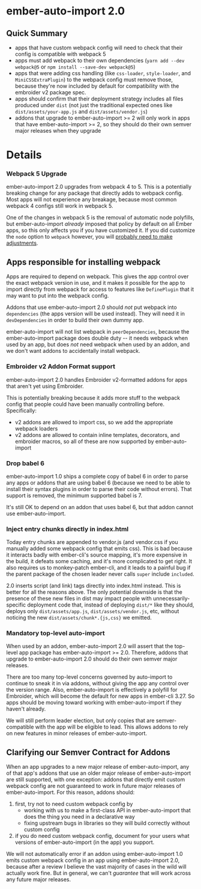 # ember-auto-import 2.0

## Quick Summary

- apps that have custom webpack config will need to check that their config is compatible with webpack 5
- apps must add webpack to their own dependencies (`yarn add --dev webpack@5` or `npm install --save-dev webpack@5`)
- apps that were adding css handling (like `css-loader`, `style-loader`, and `MiniCSSExtraPlugin`) to the webpack config must remove those, because they're now included by default for compatibility with the embroider v2 package spec.
- apps should confirm that their deployment strategy includes all files produced under `dist` (not just the traditional expected ones like `dist/assets/your-app.js` and `dist/assets/vendor.js`)
- addons that upgrade to ember-auto-import >= 2 will only work in apps that have ember-auto-import >= 2, so they should do their own semver major releases when they upgrade

# Details

### Webpack 5 Upgrade

ember-auto-import 2.0 upgrades from webpack 4 to 5. This is a potentially breaking change for any package that directly adds to webpack config. Most apps will not experience any breakage, because most common webpack 4 configs still work in webpack 5.

One of the changes in webpack 5 is the removal of automatic node polyfills, but ember-auto-import _already_ imposed that policy by default on all Ember apps, so this only affects you if you have customized it. If you did customize the `node` option to `webpack` however, you will [probably need to make adjustments](https://gist.github.com/ef4/d2cf5672a93cf241fd47c020b9b3066a).

## Apps responsible for installing webpack

Apps are required to depend on webpack. This gives the app control over the exact webpack version in use, and it makes it possible for the app to import directly from webpack for access to features like `DefinePlugin` that it may want to put into the webpack config.

Addons that use ember-auto-import 2.0 should *not* put webpack into `dependencies` (the apps version will be used instead). They will need it in `devDependencies` in order to build their own dummy app.

ember-auto-import will not list webpack in `peerDependencies`, because the ember-auto-import package does double duty -- it needs webpack when used by an app, but does *not* need webpack when used by an addon, and we don't want addons to accidentally install webpack. 

### Embroider v2 Addon Format support

ember-auto-import 2.0 handles Embroider v2-formatted addons for apps that aren't yet using Embroider.

This is potentially breaking because it adds more stuff to the webpack config that people could have been manually controlling before. Specifically:

- v2 addons are allowed to import css, so we add the appropriate webpack loaders
- v2 addons are allowed to contain inline templates, decorators, and embroider macros, so all of these are now supported by ember-auto-import

### Drop babel 6

ember-auto-import 1.0 ships a complete copy of babel 6 in order to parse any apps or addons that are using babel 6 (because we need to be able to install their syntax plugins in order to parse their code without errors). That support is removed, the minimum supported babel is 7.

It's still OK to depend on an addon that uses babel 6, but that addon cannot use ember-auto-import.

### Inject entry chunks directly in index.html

Today entry chunks are appended to vendor.js (and vendor.css if you manually added some webpack config that emits css). This is bad because it interacts badly with ember-cli's source mapping, it's more expensive in the build, it defeats some caching, and it's more complicated to get right. It also requires us to monkey-patch ember-cli, and it leads to a painful bug if the parent package of the chosen leader never calls `super` include `included`.

2.0 inserts script (and link) tags directly into index.html instead. This is better for all the reasons above. The only potential downside is that the presence of these new files in dist may impact people with unnecessarily-specific deployment code that, instead of deploying `dist/*` like they should, deploys only `dist/assets/app.js`, `dist/assets/vendor.js`, etc, without noticing the new `dist/assets/chunk*.{js,css}` we emitted.

### Mandatory top-level auto-import

When used by an addon, ember-auto-import 2.0 will assert that the top-level app package has ember-auto-import >= 2.0. Therefore, addons that upgrade to ember-auto-import 2.0 should do their own semver major releases.

There are too many top-level concerns governed by auto-import to continue to sneak it in via addons, without giving the app any control over the version range. Also, ember-auto-import is effectively a polyfill for Embroider, which will become the default for new apps in ember-cli 3.27. So apps should be moving toward working with ember-auto-import if they haven't already.

We will still perform leader election, but only copies that are semver-compatible with the app will be eligible to lead. This allows addons to rely on new features in minor releases of ember-auto-import.

## Clarifying our Semver Contract for Addons

When an app upgrades to a new major release of ember-auto-import, any of that app's addons that use an older major release of ember-auto-import are still supported, with one exception: addons that directly emit custom webpack config are not guaranteed to work in future major releases of ember-auto-import. For this reason, addons should:

1. first, try not to need custom webpack config by
   - working with us to make a first-class API in ember-auto-import that does the thing you need in a declarative way
   - fixing upstream bugs in libraries so they will build correctly without custom config
2. if you do need custom webpack config, document for your users what versions of ember-auto-import (in the app) you support.

We will not automatically error if an addon using ember-auto-import 1.0 emits custom webpack config in an app using ember-auto-import 2.0, because after a review I believe the vast majority of cases in the wild will actually work fine. But in general, we can't _guarantee_ that will work across any future major releases.
